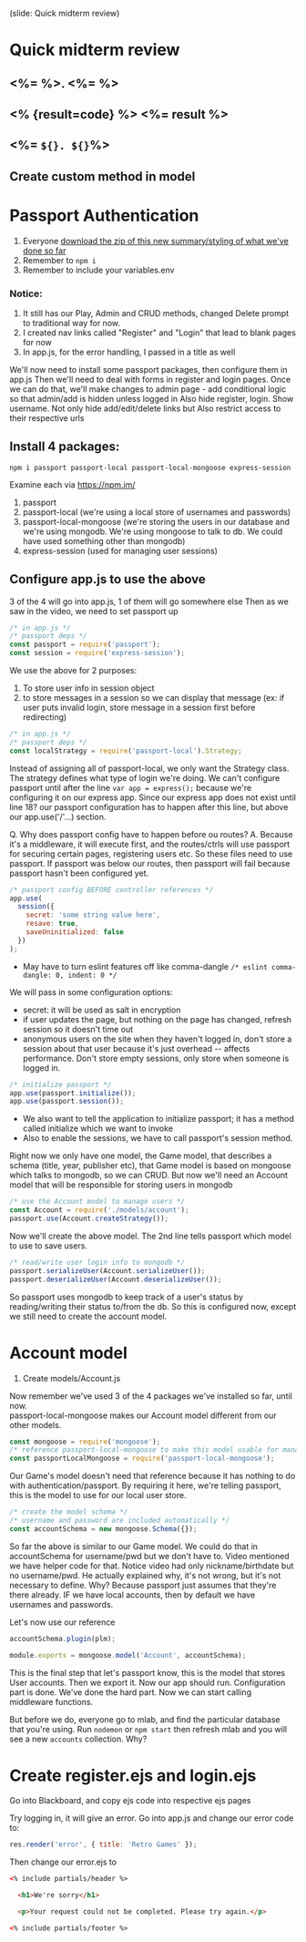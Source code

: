 (slide: Quick midterm review)

# Quick midterm review

## <%= %>. <%= %>

## <% {result=code} %> <%= result %>

## <%= `${}. ${}`%>

## Create custom method in model

# Passport Authentication

1.  Everyone [download the zip of this new summary/styling of what we've done so far](https://github.com/avcoder/lesson7starter)
1.  Remember to `npm i`
1.  Remember to include your variables.env

### Notice:

1.  It still has our Play, Admin and CRUD methods, changed Delete prompt to traditional way for now.
1.  I created nav links called "Register" and "Login" that lead to blank pages for now
1.  In app.js, for the error handling, I passed in a title as well

We'll now need to install some passport packages, then configure them in app.js
Then we'll need to deal with forms in register and login pages.
Once we can do that, we'll make changes to admin page - add conditional logic so that admin/add is hidden unless logged in
Also hide register, login. Show username.
Not only hide add/edit/delete links but Also restrict access to their respective urls

## Install 4 packages:

`npm i passport passport-local passport-local-mongoose express-session`

Examine each via https://npm.im/

1.  passport
1.  passport-local (we're using a local store of usernames and passwords)
1.  passport-local-mongoose (we're storing the users in our database and we're using mongodb. We're using mongoose to talk to db. We could have used something other than mongodb)
1.  express-session (used for managing user sessions)

## Configure app.js to use the above

3 of the 4 will go into app.js, 1 of them will go somewhere else
Then as we saw in the video, we need to set passport up

```js
/* in app.js */
/* passport deps */
const passport = require('passport');
const session = require('express-session');
```

We use the above for 2 purposes:

1.  To store user info in session object
1.  to store messages in a session so we can display that message (ex: if user puts invalid login, store message in a session first before redirecting)

```js
/* in app.js */
/* passport deps */
const localStrategy = require('passport-local').Strategy;
```

Instead of assigning all of passport-local, we only want the Strategy class. The strategy defines what type of login we're doing.
We can't configure passport until after the line `var app = express();` because we're configuring it on our express app. Since our express app does not exist until line 18? our passport configuration has to happen after this line, but above our app.use('/'...) section.

Q. Why does passport config have to happen before ou routes?
A. Because it's a middleware, it will execute first, and the routes/ctrls will use passport for securing certain pages, registering users etc. So these files need to use passport. If passport was below our routes, then passport will fail because passport hasn't been configured yet.

```js
/* passport config BEFORE controller references */
app.use(
  session({
    secret: 'some string value here',
    resave: true,
    saveUninitialized: false
  })
);
```
* May have to turn eslint features off like comma-dangle `/* eslint comma-dangle: 0, indent: 0 */`

We will pass in some configuration options:

- secret: it will be used as salt in encryption
- if user updates the page, but nothing on the page has changed, refresh session so it doesn't time out
- anonymous users on the site when they haven't logged in, don't store a session about that user because it's just overhead -- affects performance. Don't store empty sessions, only store when someone is logged in.

```js
/* initialize passport */
app.use(passport.initialize());
app.use(passport.session());
```

- We also want to tell the application to initialize passport; it has a method called initialize which we want to invoke
- Also to enable the sessions, we have to call passport's session method.

Right now we only have one model, the Game model, that describes a schema (title, year, publisher etc), that Game model is based on mongoose which talks to mongodb, so we can CRUD. But now we'll need an Account model that will be responsible for storing users in mongodb

```js
/* use the Account model to manage users */
const Account = require('./models/account');
passport.use(Account.createStrategy());
```

Now we'll create the above model. The 2nd line tells passport which model to use to save users.

```js
/* read/write user login info to mongodb */
passport.serializeUser(Account.serializeUser());
passport.deserializeUser(Account.deserializeUser());
```

So passport uses mongodb to keep track of a user's status by reading/writing their status to/from the db.
So this is configured now, except we still need to create the account model.

# Account model

1.  Create models/Account.js

Now remember we've used 3 of the 4 packages we've installed so far, until now.  
passport-local-mongoose makes our Account model different from our other models.

```js
const mongoose = require('mongoose');
/* reference passport-local-mongoose to make this model usable for managing Users */
const passportLocalMongoose = require('passport-local-mongoose');
```

Our Game's model doesn't need that reference because it has nothing to do with authentication/passport. By requiring it here, we're telling passport, this is the model to use for our local user store.

```js
/* create the model schema */
/* username and password are included automatically */
const accountSchema = new mongoose.Schema({});
```

So far the above is similar to our Game model. We could do that in accountSchema for username/pwd but we don't have to.
Video mentioned we have helper code for that. Notice video had only nickname/birthdate but no username/pwd. He actually explained why, it's not wrong, but it's not necessary to define. Why?
Because passport just assumes that they're there already. IF we have local accounts, then by default we have usernames and passwords.

Let's now use our reference

```js
accountSchema.plugin(plm);

module.exports = mongoose.model('Account', accountSchema);
```

This is the final step that let's passport know, this is the model that stores User accounts.
Then we export it. Now our app should run. Configuration part is done. We've done the hard part.
Now we can start calling middleware functions.

But before we do, everyone go to mlab, and find the particular database that you're using.  Run `nodemon` or `npm start` then refresh mlab and you will see a new `accounts` collection.  Why?  

# Create register.ejs and login.ejs

Go into Blackboard, and copy ejs code into respective ejs pages

Try logging in, it will give an error.
Go into app.js and change our error code to:

```js
res.render('error', { title: 'Retro Games' });
```

Then change our error.ejs to

```html
<% include partials/header %>

  <h1>We're sorry</h1>

  <p>Your request could not be completed. Please try again.</p>

<% include partials/footer %>
```
